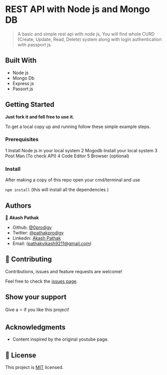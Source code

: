 # REST API with Node js and Mongo DB

> A basic and simple rest api with node js, You will find whole CURD (Create, Update, Read, Delete) system along with login authentication with passport js.


## Built With

- Node js
- Mongo Db
- Express js
- Passort js


## Getting Started

**Just fork it and fell free to use it.**

To get a local copy up and running follow these simple example steps.

### Prerequisites

1 Install Node js in your local system
2 Mogodb Install your local system
3 Post Man (To check API)
4 Code Editor
5 Browser (optional)


### Install

After making a copy of this repo open your cmd/terminal and use

`npm install` (this will install all the dependencies )
## Authors

👤 **Akash Pathak**

- Github: [@0prodigy](https://github.com/0prodigy)
- Twitter: [@pathakprodigy](https://twitter.com/pathakprodigy)
- Linkedin: [Akash Pathak](https://www.linkedin.com/in/akash-pathak-0796a7165)
- Email: (pathakvikash9211@gmail.com)


## 🤝 Contributing

Contributions, issues and feature requests are welcome!

Feel free to check the [issues page](https://github.com/0prodigy/node-api-hub/issues).

## Show your support

Give a ⭐️ if you like this project!

## Acknowledgments

- Content inspired by the original youtube page.

## 📝 License

This project is [MIT](./LICENSE) licensed.
